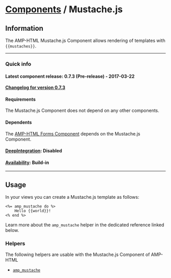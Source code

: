 
# [Components](https://github.com/jonhue/amphtml/tree/master/lib/amphtml/components/docs) / Mustache.js


## Information

The AMP-HTML Mustache.js Component allows rendering of templates with `{{mustaches}}`.

---

### Quick info

#### Latest component release: 0.7.3 (Pre-release) - 2017-03-22

[**Changelog for version 0.7.3**](https://github.com/jonhue/amphtml/blob/master/CHANGELOG.md#073-pre-release---2017-03-22)

#### Requirements

The Mustache.js Component does not depend on any other components.

#### Dependents

The [AMP-HTML Forms Component](https://github.com/jonhue/amphtml/tree/master/lib/amphtml/components/docs/forms.md) depends on the Mustache.js Component.

#### [DeepIntegration](https://github.com/jonhue/amphtml/tree/master/lib/amphtml/components/docs#deepintegration-components): Disabled

#### [Availability](https://github.com/jonhue/amphtml/tree/master/lib/amphtml/components/docs#availability-of-components): Build-in

---

## Usage

In your views you can create a Mustache.js template as follows:

    <%= amp_mustache do %>
        Hello {{world}}!
    <% end %>

Learn more about the `amp_mustache` helper in the dedicated reference linked below.


### Helpers

The following helpers are usable with the Mustache.js Component of AMP-HTML

* [`amp_mustache`](https://github.com/jonhue/amphtml/blob/master/lib/amphtml/helpers/docs/amp_mustache.md)
